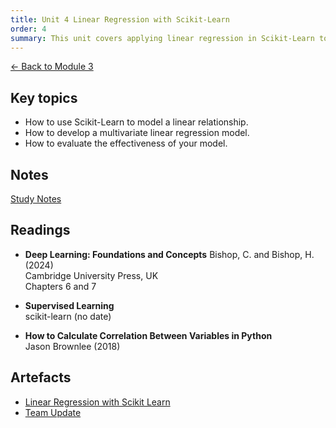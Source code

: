 ```yaml
---
title: Unit 4 Linear Regression with Scikit-Learn
order: 4
summary: This unit covers applying linear regression in Scikit-Learn to model both simple and multiple variable relationships.
---
```


[← Back to Module 3](./)

## Key topics
- How to use Scikit-Learn to model a linear relationship.
- How to develop a multivariate linear regression model.
- How to evaluate the effectiveness of your model.

## Notes
[Study Notes](../../artefacts/module-3/unit-4-linear-regression.pdf)

## Readings
- **Deep Learning: Foundations and Concepts**
Bishop, C. and Bishop, H. (2024)  
Cambridge University Press, UK  
Chapters 6 and 7

- **Supervised Learning**  
scikit-learn (no date)

- **How to Calculate Correlation Between Variables in Python**  
Jason Brownlee (2018)

## Artefacts
- [Linear Regression with Scikit Learn](../../artefacts/module-3/unit-4-correlation-regression.ipynb)
- [Team Update](../../artefacts/module-3/unit-4-meeting-notes.pdf)
